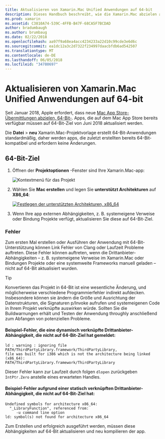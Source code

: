 ```yaml
---
title: Aktualisieren von Xamarin.Mac Unified Anwendungen auf 64-bit
description: Dieses Handbuch beschreibt, wie die Xamarin.Mac abzielen auf 64-Bit-Anwendungen zu aktualisieren. Es enthält auch Beispiele für die Arten von Fehlern, die auftreten können, wenn Sie diese Änderung vornehmen.
ms.prod: xamarin
ms.assetid: C3810A74-539C-4FFB-B47F-68CA5F7BCDAD
author: bradumbaugh
ms.author: brumbaug
ms.date: 02/22/2018
ms.openlocfilehash: aa97f9a68ea4acc4234233a22d10c99cde3e6d6c
ms.sourcegitcommit: ea1dc12a3c2d7322f234997daacbfdb6ad542507
ms.translationtype: MT
ms.contentlocale: de-DE
ms.lasthandoff: 06/05/2018
ms.locfileid: "34780697"
---
```

# <a name="updating-xamarinmac-unified-applications-to-64-bit"></a>Aktualisieren von Xamarin.Mac Unified Anwendungen auf 64-bit

Seit Januar 2018, Apple erfordert, dass neue [Mac App Store-Übermittlungen abzielen, 64-Bit-](https://developer.apple.com/news/?id=06282017a). Apps, die auf dem Mac App Store bereits verfügbar müssen auf 64-Bit-Ziel von Juni 2018 aktualisiert werden.

Die **Datei** > **neu** Xamarin.Mac-Projektvorlage erstellt 64-Bit-Anwendungen standardmäßig, daher werden apps, die zuletzt erstellten bereits 64-Bit-kompatibel und erfordern keine Änderungen.

## <a name="targeting-64-bit"></a>64-Bit-Ziel

1. Öffnen der **Projektoptionen** -Fenster sind Ihre Xamarin.Mac-app:

   ![Kontextmenü für das Projekt](mac-64-bit-images/1-contextual_menu-vsmac.png "im Kontextmenü für das Projekt")

2. Wählen Sie **Mac erstellen** und legen Sie **unterstützt Architekturen** auf **X86\_64**:

   [![Festlegen der unterstützten Architekturen, x86_64](mac-64-bit-images/2-project_options-vsmac.png "unterstützten Architekturen, x86_64 festlegen")](mac-64-bit-images/2-project_options-vsmac-large.png#lightbox)

3. Wenn Ihre app externen Abhängigkeiten, z. B. systemeigene Verweise oder Bindung Projekte verfügt, aktualisieren Sie diese auf 64-Bit-Ziel.

### <a name="errors"></a>Fehler

Zum ersten Mal erstellen oder Ausführen der Anwendung mit 64-Bit-Unterstützung können Link Fehler von Clang oder Laufzeit Probleme auftreten. Diese Fehler können auftreten, wenn die Drittanbieter-Abhängigkeiten – z. B. systemeigene Verweise im Xamarin.Mac oder Bindungen Projekte oder eine systemweite Frameworks manuell geladen – nicht auf 64-Bit aktualisiert wurden.

> [!TIP]
> Konvertieren das Projekt in 64-Bit ist eine wesentliche Änderung, und möglicherweise verschiedene Programmierfehler indirekt aufdecken. Insbesondere können sie ändern die Größe und Ausrichtung der Datenstrukturen, die Signaturen p/Invoke aufrufen und systemeigenen Code in Ihrem Projekt verknüpfte auswirken würde. Sollten Sie die Buildwarnungen erhält und Testen der Anwendung throughly anschließend zum Abfangen von potenziellen Probleme.

#### <a name="example-error-resulting-from-a-dynamically-linked-third-party-dependency-that-does-not-target-64-bit"></a>Beispiel-Fehler, die eine dynamisch verknüpfte Drittanbieter-Abhängigkeit, die nicht auf 64-Bit-Ziel hat gemeldet:

```console
ld : warning : ignoring file PATH/ThirdPartyLibrary.framework/ThirdPartyLibrary, 
file was built for i386 which is not the architecture being linked (x86_64): 
PATH/ThirdPartyLibrary.framework/ThirdPartyLibrary 
```

Dieser Fehler kann zur Laufzeit durch folgen `dlopen` zurückgeben `IntPtr.Zero` anstelle eines erwarteten Handles.

#### <a name="example-error-resulting-from-a-statically-linked-third-party-dependency-that-does-not-target-64-bit"></a>Beispiel-Fehler aufgrund einer statisch verknüpften Drittanbieter-Abhängigkeit, die nicht auf 64-Bit-Ziel hat:

```console
Undefined symbols for architecture x86_64:
  "_LibraryFunction", referenced from:
     -u command line option
ld: symbol(s) not found for architecture x86_64 
```

Zum Erstellen und erfolgreich ausgeführt werden, müssen diese Abhängigkeiten auf 64-Bit aktualisieren und neu kompilieren der app.

